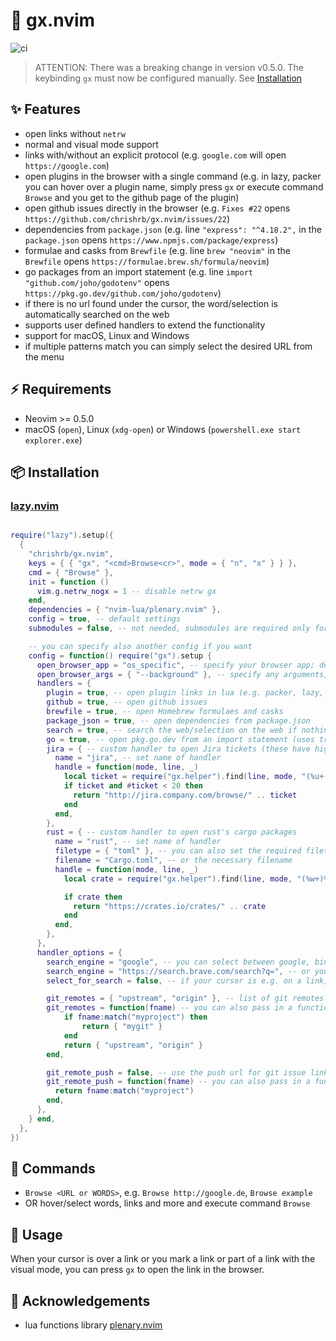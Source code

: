 # 🔗 gx.nvim

![ci](https://github.com/chrishrb/gx.nvim/actions/workflows/ci.yml/badge.svg)

> ATTENTION: There was a breaking change in version v0.5.0. The keybinding `gx` must now be configured manually. See [Installation](#-installation)

## ✨ Features

* open links without `netrw`
* normal and visual mode support
* links with/without an explicit protocol (e.g. `google.com` will open `https://google.com`)
* open plugins in the browser with a single command (e.g. in lazy, packer you can hover over a plugin name, simply press `gx` or execute command `Browse` and you get to the github page of the plugin)
* open github issues directly in the browser (e.g. `Fixes #22` opens `https://github.com/chrishrb/gx.nvim/issues/22`)
* dependencies from `package.json` (e.g. line `"express": "^4.18.2",` in the `package.json` opens `https://www.npmjs.com/package/express`)
* formulae and casks from `Brewfile` (e.g. line `brew "neovim"` in the `Brewfile` opens `https://formulae.brew.sh/formula/neovim`)
* go packages from an import statement (e.g. line `import "github.com/joho/godotenv"` opens `https://pkg.go.dev/github.com/joho/godotenv`)
* if there is no url found under the cursor, the word/selection is automatically searched on the web
* supports user defined handlers to extend the functionality
* support for macOS, Linux and Windows
* if multiple patterns match you can simply select the desired URL from the menu

## ⚡️ Requirements

* Neovim >= 0.5.0
* macOS (`open`), Linux (`xdg-open`) or Windows (`powershell.exe start explorer.exe`)

## 📦 Installation

### [lazy.nvim](https://github.com/folke/lazy.nvim)

```lua

require("lazy").setup({
  {
    "chrishrb/gx.nvim",
    keys = { { "gx", "<cmd>Browse<cr>", mode = { "n", "x" } } },
    cmd = { "Browse" },
    init = function ()
      vim.g.netrw_nogx = 1 -- disable netrw gx
    end,
    dependencies = { "nvim-lua/plenary.nvim" },
    config = true, -- default settings
    submodules = false, -- not needed, submodules are required only for tests

    -- you can specify also another config if you want
    config = function() require("gx").setup {
      open_browser_app = "os_specific", -- specify your browser app; default for macOS is "open", Linux "xdg-open" and Windows "powershell.exe"
      open_browser_args = { "--background" }, -- specify any arguments, such as --background for macOS' "open".
      handlers = {
        plugin = true, -- open plugin links in lua (e.g. packer, lazy, ..)
        github = true, -- open github issues
        brewfile = true, -- open Homebrew formulaes and casks
        package_json = true, -- open dependencies from package.json
        search = true, -- search the web/selection on the web if nothing else is found
        go = true, -- open pkg.go.dev from an import statement (uses treesitter)
        jira = { -- custom handler to open Jira tickets (these have higher precedence than builtin handlers)
          name = "jira", -- set name of handler
          handle = function(mode, line, _)
            local ticket = require("gx.helper").find(line, mode, "(%u+-%d+)")
            if ticket and #ticket < 20 then
              return "http://jira.company.com/browse/" .. ticket
            end
          end,
        },
        rust = { -- custom handler to open rust's cargo packages
          name = "rust", -- set name of handler
          filetype = { "toml" }, -- you can also set the required filetype for this handler
          filename = "Cargo.toml", -- or the necessary filename
          handle = function(mode, line, _)
            local crate = require("gx.helper").find(line, mode, "(%w+)%s-=%s")

            if crate then
              return "https://crates.io/crates/" .. crate
            end
          end,
        },
      },
      handler_options = {
        search_engine = "google", -- you can select between google, bing, duckduckgo, and ecosia
        search_engine = "https://search.brave.com/search?q=", -- or you can pass in a custom search engine
        select_for_search = false, -- if your cursor is e.g. on a link, the pattern for the link AND for the word will always match. This disables this behaviour for default so that the link is opened without the select option for the word AND link

        git_remotes = { "upstream", "origin" }, -- list of git remotes to search for git issue linking, in priority
        git_remotes = function(fname) -- you can also pass in a function
            if fname:match("myproject") then
                return { "mygit" }
            end
            return { "upstream", "origin" }
        end,

        git_remote_push = false, -- use the push url for git issue linking,
        git_remote_push = function(fname) -- you can also pass in a function
          return fname:match("myproject")
        end,
      },
    } end,
  },
})
```

## 📡 Commands

* `Browse <URL or WORDS>`, e.g. `Browse http://google.de`, `Browse example`
* OR hover/select words, links and more and execute command `Browse`

## 🚀 Usage

When your cursor is over a link or you mark a link or part of a link with the visual mode, you can press `gx` to open the link in the browser.

## 📄 Acknowledgements

* lua functions library [plenary.nvim](https://github.com/nvim-lua/plenary.nvim)
